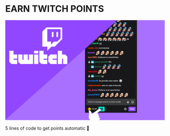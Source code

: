 # EARN TWITCH POINTS

![img](./assets/imgs/auto_twitch.png)

5 lines of code to get points automatic 🙂
